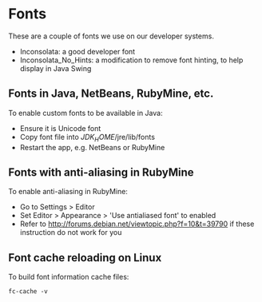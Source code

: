 # Fonts 

These are a couple of fonts we use on our developer systems.

  * Inconsolata: a good developer font
  * Inconsolata_No_Hints: a modification to remove font hinting, to help display in Java Swing


## Fonts in Java, NetBeans, RubyMine, etc.

To enable custom fonts to be available in Java:

  * Ensure it is Unicode font
  * Copy font file into $JDK_HOME$/jre/lib/fonts
  * Restart the app, e.g. NetBeans or RubyMine


## Fonts with anti-aliasing in RubyMine

To enable anti-aliasing in RubyMine:

  * Go to Settings > Editor
  * Set Editor > Appearance > 'Use antialiased font' to enabled
  * Refer to http://forums.debian.net/viewtopic.php?f=10&t=39790 if these instruction do not work for you


## Font cache reloading on Linux

To build font information cache files:

    fc-cache -v
